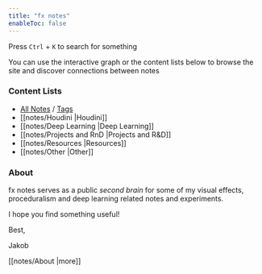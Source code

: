 ```yaml
---
title: "fx notes"
enableToc: false
---
```


Press `Ctrl` + `K` to search for something 

You can use the interactive graph or the content lists below to browse the site and discover connections between notes

### Content Lists
- [All Notes](/notes) / [Tags](https://fxnotes.xyz/tags/)
- [[notes/Houdini |Houdini]]
- [[notes/Deep Learning |Deep Learning]]
- [[notes/Projects and RnD |Projects and R&D]]
- [[notes/Resources |Resources]]
- [[notes/Other |Other]]


### About 

fx notes serves as a public *second brain* for some of my visual effects, proceduralism and deep learning related notes and experiments.

I hope you find something useful!

Best,

Jakob

[[notes/About |more]]



